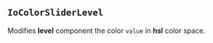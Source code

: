 ## `IoColorSliderLevel`

Modifies **level** component the color `value` in **hsl** color space.

<io-element-demo element="io-color-slider-level"
  properties='{"value": [1, 0.5, 0, 1]}'
  config='{"value": ["io-properties"]}
'></io-element-demo>